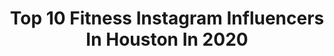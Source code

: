 ---
title: Top 10 Fitness Instagram Influencers In Houston In 2020
description: >-
  Find top fitness Instagram influencers in Houston in 2020. Most popular hashtags: #fitness #houston #pitching #newyork.
platform: Instagram
profiles:
  - username: "chauncyglover"
    fullname: >-
      ChauncyOnTV
    location: "United States"
    followers: 22683
    engagement: 610
    commentsToLikes: 0.024515
    id: ck5q9r2j1cjus0i11ukcqz811
    verified: true
    hashtags: "#toughquestions, #blackboyjoy, #oscar2020, #christmas"
  - username: "tellittoyourneighbor"
    fullname: >-
      Erica Smith | Designer | HTX
    location: "United States"
    followers: 7334
    engagement: 244
    commentsToLikes: 0.189467
    id: ck134xuwayq2h0i196si7yua1
    verified: false
    hashtags: "#notetoself, #tityneats, #thingsthatdisappear, #houstoncurbside"
  - username: "brt.ann"
    fullname: >-
      BrittanyAnn
    location: "United States"
    followers: 5231
    engagement: 520
    commentsToLikes: 0.055619
    id: ck8sxf158h5un0j78ljk838bm
    verified: false
    hashtags: "#watch, #shaketheroom, #faith, #purpose"
  - username: "monicaalester"
    fullname: >-
      Monica Lester 💕
    location: "United States"
    followers: 23986
    engagement: 194
    commentsToLikes: 0.026618
    id: ck8sypv26ljii0j78pvntwcua
    verified: false
    hashtags: "#dasies, #rainbow, #selenaquintanilla, #comolaflor"
  - username: "jodywilliams007"
    fullname: >-
      Jody Williams
    location: "United States"
    followers: 4878
    engagement: 2729
    commentsToLikes: 0.169088
    id: ckaowtqn7aewd0i783auhttrj
    verified: false
    hashtags: "#singingvideos, #viralvideos, #curlyhairboy, #musiccover"
  - username: "jas_stayfit"
    fullname: >-
      Jasmin Santibanez
    location: "United States"
    followers: 207723
    engagement: 679
    commentsToLikes: 0.016767
    id: ck8t2o4n405n00j7858gczm4r
    verified: false
    hashtags: "#alphalete, #houston, #fitchicks, #throwback"
  - username: "jshep23"
    fullname: >-
      Jordan Shephard
    location: "United States"
    followers: 27179
    engagement: 328
    commentsToLikes: 0.027335
    id: ck5hpm8e7rl9i0i112k42xqbg
    verified: false
    hashtags: "#paisley, #jonosbelizeitorknot, #owemethat, #scatpack"
  - username: "houstoneateries"
    fullname: >-
      Houston Texas Food & Lifestyle
    location: "United States"
    followers: 21736
    engagement: 481
    commentsToLikes: 0.457565
    id: ck0u9gqrb9rlg0i195i51vz5g
    verified: false
    hashtags: "#growthepeach, #stayinghomesaveslives, #turkeyfailed, #makethefirstmove"
  - username: "emmietanner25"
    fullname: >-
      Emily Tanner️️️|Athlete|Coach
    location: "United States"
    followers: 36849
    engagement: 488
    commentsToLikes: 0.006306
    id: ck6tmz92k8tgh0j71r5snmpjt
    verified: false
    hashtags: "#gymnastics, #garagegym, #liftheavy, #crossiftgames"
  - username: "cnpitching"
    fullname: >-
      CN Pitching Performance
    location: "United States"
    followers: 6533
    engagement: 820
    commentsToLikes: 0.009889
    id: ck8t636ihc30x0j787zpd54ty
    verified: false
    hashtags: "#changeupuniversity, #kansascity, #mind, #pitching"
---